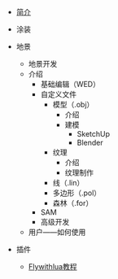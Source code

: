- [简介](/README.md)
  

- 涂装

- 地景
  - 地景开发
  - 介绍
    - 基础编辑（WED）
    - 自定义文件
      - 模型（.obj）
        - 介绍
        - 建模
          - SketchUp
          - Blender
      - 纹理
        - 介绍
        - 纹理制作
      - 线（.lin）
      - 多边形（.pol）
      - 森林（.for）
    - SAM
    - 高级开发
  - 用户——如何使用    

- 插件
  - [Flywithlua教程](flywithlua.md)
